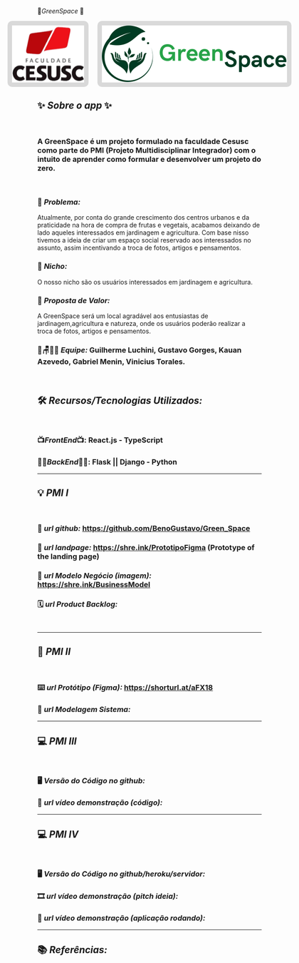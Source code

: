 🍃*GreenSpace* 🍃

<div style="display: flex; justify-content: center;">
    <img src="public/svg/CesuscLogo.svg" alt="CesuscLogo" style="background-color:#D9D9D9;border-radius:10px;max-width: 100%; height: auto;margin-right:10px;padding: 10px">
    <img src="public/svg/Logo.svg" alt="GreenSpaceLogo" style="background-color:#D9D9D9;border-radius:10px; max-width: 100%; height: auto;margin-left:10px;padding: 10px">
</div>

## ✨ _*Sobre o app*_ ✨

<br>

### A GreenSpace é um projeto formulado na faculdade Cesusc como parte do PMI (Projeto Multidisciplinar Integrador) com o intuito de aprender como formular e desenvolver um projeto do zero.

<br>

### 🙁 _*Problema:*_

Atualmente, por conta do grande crescimento dos centros urbanos e da praticidade na hora de compra de frutas e vegetais, acabamos deixando de lado aqueles interessados em jardinagem e agricultura. Com base nisso tivemos a ideia de criar um espaço social reservado aos interessados no assunto, assim incentivando a troca de fotos, artigos e pensamentos.

### 🙂 _*Nicho:*_

O nosso nicho são os usuários interessados em jardinagem e agricultura.

### 🎁 _*Proposta de Valor:*_

A GreenSpace será um local agradável aos entusiastas de jardinagem,agricultura e natureza, onde os usuários poderão realizar a troca de fotos, artigos e pensamentos.

### 🤠🪑👩‍💻 _*Equipe:*_ Guilherme Luchini, Gustavo Gorges, Kauan Azevedo, Gabriel Menin, Vinicius Torales.

<br>

## 🛠️ _*Recursos/Tecnologias Utilizados:*_

<br>

### 📺*FrontEnd*📺: React.js - TypeScript

### 👩‍💻*BackEnd*👩‍💻: Flask || Django - Python

---

## 💡 _PMI I_

<br>

### 🔗 _*url github:*_ https://github.com/BenoGustavo/Green_Space

### 🛬 _*url landpage:*_ https://shre.ink/PrototipoFigma (Prototype of the landing page)

### 🤝 _*url Modelo Negócio (imagem):*_ https://shre.ink/BusinessModel

### 🗓️ _*url Product Backlog:*_

<br>

---

## 📲 _PMI II_

<br>

### ⌨️ _*url Protótipo (Figma):*_ https://shorturl.at/aFX18

### 📝 _*url Modelagem Sistema:*_

---

## 💻 _PMI III_

<br>

### 🖥️ _*Versão do Código no github:*_

### 🎥 _*url vídeo demonstração (código):*_

---

## 💻 _PMI IV_

<br>

### 🖥️ _*Versão do Código no github/heroku/servidor:*_

### 🎞️ _*url vídeo demonstração (pitch ideia):*_

### 🎥 _*url vídeo demonstração (aplicação rodando):*_

---

## 📚 _Referências:_
